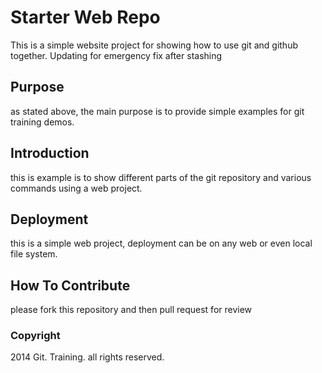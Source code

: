 # Starter Web Repo

This is a simple website project for
showing how to use git and github together. Updating for emergency fix after
stashing
## Purpose

as stated above, the main purpose is to
provide simple examples for git training
demos.

## Introduction

this is example is to show different parts
of the git repository and various commands
using a web project.

## Deployment

this is a simple web project, 
deployment can be on any web or even local
file system.

## How To Contribute

please fork this repository and then pull request for review

### Copyright

2014 Git. Training. all rights reserved.